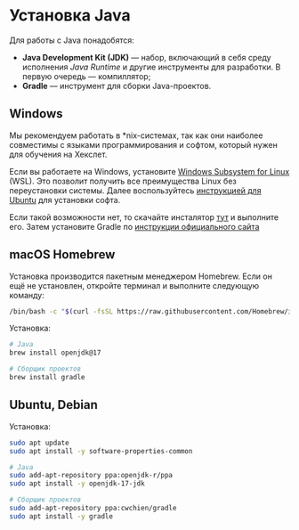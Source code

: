 # Установка Java

Для работы с Java понадобятся:

* **Java Development Kit (JDK)** — набор, включающий в себя среду исполнения *Java Runtime* и другие инструменты для разработки. В первую очередь — компиллятор;
* **Gradle** — инструмент для сборки Java-проектов.

## Windows

Мы рекомендуем работать в *nix-системах, так как они наиболее совместимы с языками программирования и софтом, который нужен для обучения на Хекслет.

Если вы работаете на Windows, установите [Windows Subsystem for Linux](https://docs.microsoft.com/ru-ru/windows/wsl/install-win10) (WSL). Это позволит получить все преимущества Linux без переустановки системы. Далее воспользуйтесь [инструкцией для Ubuntu](#ubuntu,-debian) для установки софта.

Если такой возможности нет, то скачайте инсталятор [тут](https://adoptium.net/releases.html?variant=openjdk17&jvmVariant=hotspot) и выполните его. Затем установите Gradle по [инструкции официального сайта](https://gradle.org/install/)

## macOS Homebrew

Установка производится пакетным менеджером Homebrew. Если он ещё не установлен, откройте терминал и выполните следующую команду:

```bash
/bin/bash -c "$(curl -fsSL https://raw.githubusercontent.com/Homebrew/install/HEAD/install.sh)"
```

Установка:

```bash
# Java
brew install openjdk@17

# Сборщик проектов
brew install gradle
```

## Ubuntu, Debian

Установка:

```bash
sudo apt update
sudo apt install -y software-properties-common

# Java
sudo add-apt-repository ppa:openjdk-r/ppa
sudo apt install -y openjdk-17-jdk

# Сборщик проектов
sudo add-apt-repository ppa:cwchien/gradle
sudo apt install -y gradle
```
